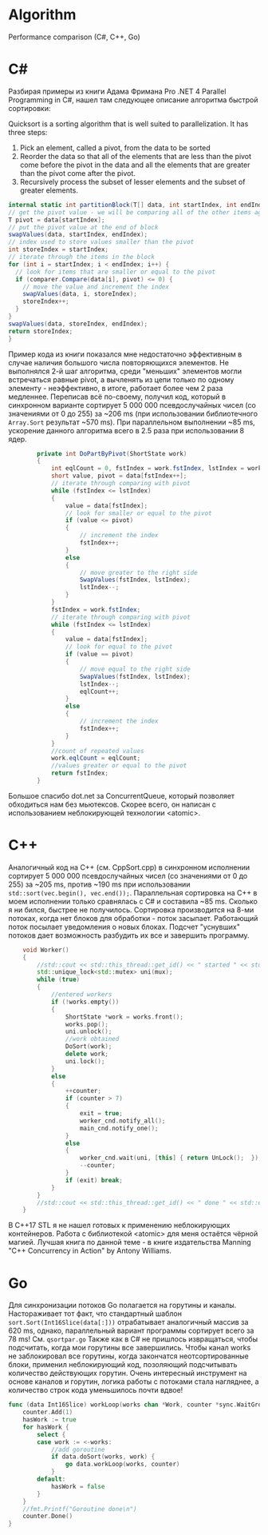 # Algorithm
Performance comparison (C#, C++, Go)

# C#
Разбирая примеры из книги Адама Фримана Pro .NET 4 Parallel Programming in C#, нашел там следующее описание алгоритма быстрой сортировки:

Quicksort is a sorting algorithm that is well suited to parallelization. It has three steps:
1. Pick an element, called a pivot, from the data to be sorted
2. Reorder the data so that all of the elements that are less than the pivot come before the pivot in the data and all the elements that are greater than the pivot come after the pivot.
3. Recursively process the subset of lesser elements and the subset of greater elements.
```csharp
internal static int partitionBlock(T[] data, int startIndex, int endIndex, IComparer<T> comparer) {
// get the pivot value - we will be comparing all of the other items against this value
T pivot = data[startIndex];
// put the pivot value at the end of block
swapValues(data, startIndex, endIndex);
// index used to store values smaller than the pivot
int storeIndex = startIndex;
// iterate through the items in the block
for (int i = startIndex; i < endIndex; i++) {
  // look for items that are smaller or equal to the pivot
  if (comparer.Compare(data[i], pivot) <= 0) {
    // move the value and increment the index
    swapValues(data, i, storeIndex);
    storeIndex++;
  }
}
swapValues(data, storeIndex, endIndex);
return storeIndex;
}
```

Пример кода из книги показался мне недостаточно эффективным в случае наличия большого числа повторяющихся элементов. Не выполнялся 2-й шаг алгоритма, среди "меньших" элементов могли встречаться равные pivot, а вычленять из цепи только по одному элементу - неэффективно, в итоге, работает более чем 2 раза медленнее. Переписав всё по-своему, получил код, который в синхронном варианте сортирует 5 000 000 псевдослучайных чисел (со значениями от 0 до 255) за ~206 ms (при использовании библиотечного `Array.Sort` результат ~570 ms). При параллельном выполнении ~85 ms, ускорение данного алгоритма всего в 2.5 раза при использовании 8 ядер.

```csharp
        private int DoPartByPivot(ShortState work)
        {
            int eqlCount = 0, fstIndex = work.fstIndex, lstIndex = work.lstIndex;
            short value, pivot = data[fstIndex++];
            // iterate through comparing with pivot
            while (fstIndex <= lstIndex)
            {
                value = data[fstIndex];
                // look for smaller or equal to the pivot
                if (value <= pivot)
                {
                    // increment the index
                    fstIndex++;
                }
                else
                {
                    // move greater to the right side
                    SwapValues(fstIndex, lstIndex);
                    lstIndex--;
                }
            }
            fstIndex = work.fstIndex;
            // iterate through comparing with pivot
            while (fstIndex <= lstIndex)
            {
                value = data[fstIndex];
                // look for equal to the pivot
                if (value == pivot)
                {
                    // move equal to the right side
                    SwapValues(fstIndex, lstIndex);
                    lstIndex--;
                    eqlCount++;
                }
                else
                {
                    // increment the index
                    fstIndex++;
                }
            }
            //count of repeated values
            work.eqlCount = eqlCount;
            //values greater or equal to the pivot
            return fstIndex;
        }
```
Большое спасибо dot.net за ConcurrentQueue, который позволяет обходиться нам без мьютексов. Скорее всего, он написан с использованием неблокирующей технологии \<atomic\>.
  
# C++

Аналогичный код на C++ (см. CppSort.cpp) в синхронном исполнении сортирует 5 000 000 псевдослучайных чисел (со значениями от 0 до 255) за ~205 ms, против ~190 ms при использовании `std::sort(vec.begin(), vec.end());`. Параллельная сортировка на C++ в моем исполнении только сравнялась с C# и составила ~85 ms. Сколько я ни бился, быстрее не получилось. Сортировка производится на 8-ми потоках, когда нет блоков для обработки - поток засыпает. Работающий поток посылает уведомления о новых блоках. Подсчет "уснувших" потоков дает возможность разбудить их все и завершить программу.
```cpp
	void Worker()
	{
		//std::cout << std::this_thread::get_id() << " started " << std::endl;
		std::unique_lock<std::mutex> uni(mux);
		while (true)
		{
			//entered workers
			if (!works.empty())
			{
				ShortState *work = works.front();
				works.pop();
				uni.unlock();
				//work obtained
				DoSort(work);
				delete work;
				uni.lock();
			}
			else
			{
				++counter;
				if (counter > 7)
				{
					exit = true;
					worker_cnd.notify_all();
					main_cnd.notify_one();
				}
				else
				{
					worker_cnd.wait(uni, [this] { return UnLock();	});
					--counter;
				}
				if (exit) break;
			}
		}
		//std::cout << std::this_thread::get_id() << " done " << std::endl;
	}
```
В С++17 STL я не нашел готовых к применению неблокирующих контейнеров. Работа с библиотекой \<atomic\> для меня остаётся чёрной магией. Лучшая книга по данной теме - в книге издательства Manning "C++ Concurrency in Action" by Antony Williams. 

# Go

Для синхронизации потоков Go полагается на горутины и каналы. Настораживает тот факт, что стандартный шаблон `sort.Sort(Int16Slice(data[:]))` отрабатывает аналогичный массив за 620 ms, однако, параллельный вариант программы сортирует всего за 78 ms! См. `qsortpar.go` Также как в C# не пришлось извращаться, чтобы подсчитать, когда мои горутины все завершились. Чтобы канал works не заблокировал все горутины, когда закончатся неотсортированные блоки, применил неблокирующий код, позоляющий подсчитывать количество действующих горутин. Очень интересный инструмент на основе каналов и горутин, логика работы с потоками стала нагляднее, а количество строк кода уменьшилось почти вдвое!

```go
func (data Int16Slice) workLoop(works chan *Work, counter *sync.WaitGroup) {
	counter.Add(1)
	hasWork := true
	for hasWork {
		select {
		case work := <-works:
			//add goroutine
			if data.doSort(works, work) {
				go data.workLoop(works, counter)
			}
		default:
			hasWork = false
		}
	}
	//fmt.Printf("Goroutine done\n")
	counter.Done()
}
```

